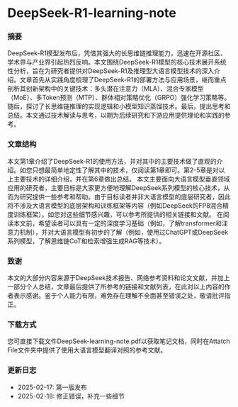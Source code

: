 # DeepSeek-R1-learning-note
### 摘要
DeepSeek-R1模型发布后，凭借其强大的长思维链推理能力，迅速在开源社区、学术界与产业界引起热烈反响。本文围绕DeepSeek-R1模型的核心技术展开系统性分析，旨在为研究者提供对DeepSeek-R1及推理型大语言模型技术的深入介绍。文章首先从实践角度梳理了DeepSeek-R1的部署方法与应用场景，继而重点剖析其创新架构中的关键技术：多头潜在注意力（MLA）、混合专家模型（MoE）、多Token预测（MTP）、群体相对策略优化（GRPO）强化学习策略等。随后，探讨了长思维链推理的实现逻辑和小模型知识蒸馏技术。最后，提出思考和总结。本文通过技术解读与思考，以期为后续研究和下游应用提供理论和实践的参考。
### 文章结构
本文第1章介绍了DeepSeek-R1的使用方法，并对其中的主要技术做了直观的介绍。如您只想最简单地定性了解其中的技术，仅阅读第1章即可。第2-5章是对以上主要技术的详细介绍，并在第6章做出总结。
本文主要面向大语言模型垂直领域应用的研究者，主要目标是大家更方便地理解DeepSeek系列模型的核心技术，从而为研究提供一些参考和帮助。由于目标读者并非大语言模型的底层研究者，因此将不涉及大语言模型的底层架构和训练框架等内容（例如DeepSeek的FP8混合精度训练框架）。如您对这些细节感兴趣，可以参考所提供的相关链接和文献。
在阅读本文前，希望读者可以具有一定的深度学习基础（例如，了解transformer和注意力机制），并对大语言模型有初步的了解（例如，使用过ChatGPT或DeepSeek系列模型，了解思维链CoT和检索增强生成RAG等技术）。
### 致谢
本文的大部分内容来源于DeepSeek技术报告、网络参考资料和论文文献，并加上一部分个人总结，文章最后提供了所参考的链接和文献列表，在此对以上内容的作者表示感谢。鉴于个人能力有限，难免存在理解不全面甚至错误之处，敬请批评指正。
### 下载方式
您可直接下载文件DeepSeek-learning-note.pdf以获取笔记文档，同时在Attatch File文件夹中提供了使用大语言模型翻译对照的参考文献。
### 更新日志
- 2025-02-17: 第一版发布
- 2025-02-18: 修正错误，补充一些细节